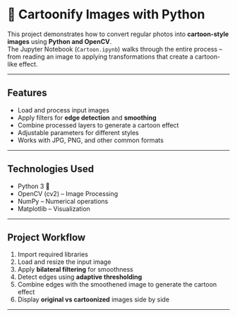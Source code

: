 # 📸 Cartoonify Images with Python

This project demonstrates how to convert regular photos into **cartoon-style images** using **Python and OpenCV**.  
The Jupyter Notebook (`Cartoon.ipynb`) walks through the entire process – from reading an image to applying transformations that create a cartoon-like effect.

---

##  Features
- Load and process input images  
- Apply filters for **edge detection** and **smoothing**  
- Combine processed layers to generate a cartoon effect  
- Adjustable parameters for different styles  
- Works with JPG, PNG, and other common formats  

---

##  Technologies Used
- Python 3 🐍  
- OpenCV (cv2) – Image Processing  
- NumPy – Numerical operations  
- Matplotlib – Visualization  

---

##  Project Workflow
1. Import required libraries  
2. Load and resize the input image  
3. Apply **bilateral filtering** for smoothness  
4. Detect edges using **adaptive thresholding**  
5. Combine edges with the smoothened image to generate the cartoon effect  
6. Display **original vs cartoonized** images side by side  

---

